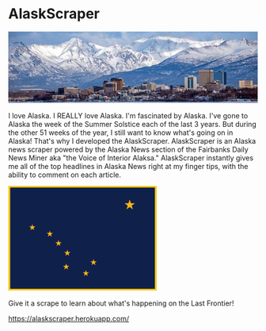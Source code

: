 # AlaskScraper
![](public/images/anchorage.jpg)


I love Alaska.  I REALLY love Alaska.  I'm fascinated by Alaska.  I've gone to Alaska the week of the Summer Solstice each of the last 3 years.  But during the other 51 weeks of the year, I still want to know what's going on in Alaska!  That's why I developed the AlaskScraper.  AlaskScraper is an Alaska news scraper powered by the Alaska News section of the Fairbanks Daily News Miner aka "the Voice of Interior Alaksa."  AlaskScraper instantly gives me all of the top headlines in Alaska News right at my finger tips, with the ability to comment on each article.

![](public/images/flag.png)

Give it a scrape to learn about what's happening on the Last Frontier!

https://alaskscraper.herokuapp.com/
